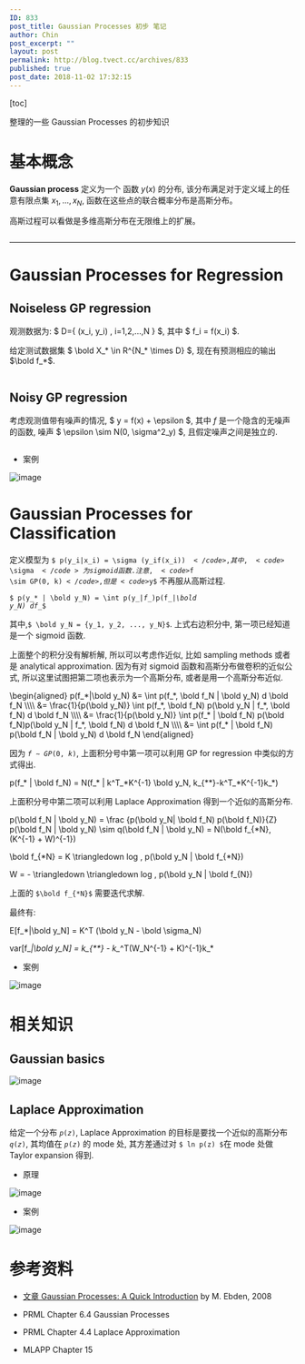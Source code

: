 ```yaml
---
ID: 833
post_title: Gaussian Processes 初步 笔记
author: Chin
post_excerpt: ""
layout: post
permalink: http://blog.tvect.cc/archives/833
published: true
post_date: 2018-11-02 17:32:15
---
```

[toc]

整理的一些 Gaussian Processes 的初步知识

<!--more-->

<h1>基本概念</h1>

<strong>Gaussian process</strong> 定义为一个 函数 $y(x)$ 的分布, 该分布满足对于定义域上的任意有限点集 $x_1,..., x_N$, 函数在这些点的联合概率分布是高斯分布。

高斯过程可以看做是多维高斯分布在无限维上的扩展。

<img src="http://blog.tvect.cc/wp-content/uploads/2018/11/gp-768x519.png" alt="" />

<hr />

<h1>Gaussian Processes for Regression</h1>

<h2>Noiseless GP regression</h2>

观测数据为: $ D=&#123; (x_i, y_i) , i=1,2,...,N &#125; $, 其中 $ f_i = f(x_i) $.

给定测试数据集 $ \bold X_* \in R^{N_* \times  D} $, 现在有预测相应的输出 $\bold f_*$.

<img src="http://blog.tvect.cc/wp-content/uploads/2018/11/noiseless-768x183.png" alt="" />

<h2>Noisy GP regression</h2>

考虑观测值带有噪声的情况, $ y = f(x) + \epsilon $, 其中 $f$ 是一个隐含的无噪声的函数, 噪声 $ \epsilon \sim N(0, \sigma^2_y) $, 且假定噪声之间是独立的.

<img src="http://blog.tvect.cc/wp-content/uploads/2018/11/noise-gp-768x582.png" alt="" />

<ul>
<li>案例</li>
</ul>

<img src="https://note.youdao.com/yws/public/resource/230c942e92b165497c524d15d269d2d5/xmlnote/CF279C2C30074AB1AA241F22E1607E70/15420" alt="image" />

<h1>Gaussian Processes for Classification</h1>

定义模型为 <code>$ p(y_i|x_i) = \sigma (y_if(x_i)) $</code>, 其中, <code>$ \sigma $</code> 为 sigmoid 函数. 注意, <code>$f \sim GP(0, k)$</code>, 但是 <code>$y$</code> 不再服从高斯过程.

<code>$ p(y_* | \bold y_N) = \int p(y_*|f_*)p(f_*|\bold y_N) df_*$</code>

其中,<code>$ \bold y_N = {y_1, y_2, ..., y_N}$</code>. 上式右边积分中, 第一项已经知道是一个 sigmoid 函数.

上面整个的积分没有解析解, 所以可以考虑作近似, 比如 sampling methods 或者是 analytical approximation. 因为有对 sigmoid 函数和高斯分布做卷积的近似公式, 所以这里试图把第二项也表示为一个高斯分布, 或者是用一个高斯分布近似.

<div class="katex math multi-line no-emojify"> \begin{aligned}
p(f_*|\bold y_N) &amp;= \int p(f_*, \bold f_N | \bold y_N) d \bold f_N \\\\
&amp;= \frac{1}{p(\bold y_N)} \int p(f_*, \bold f_N) p(\bold y_N | f_*, \bold f_N) d \bold f_N \\\\
&amp;= \frac{1}{p(\bold y_N)} \int p(f_* | \bold f_N) p(\bold f_N)p(\bold y_N | f_*, \bold f_N) d \bold f_N \\\\
&amp;= \int p(f_* | \bold f_N) p(\bold f_N | \bold y_N) d \bold f_N
\end{aligned}
</div>

因为 <code>$f \sim GP(0, k)$</code>, 上面积分号中第一项可以利用 GP for regression 中类似的方式得出.

<div class="katex math multi-line no-emojify">p(f_* | \bold f_N) = N(f_* | k^T_*K^{-1} \bold y_N, k_{**}-k^T_*K^{-1}k_*)
</div>

上面积分号中第二项可以利用 Laplace Approximation 得到一个近似的高斯分布.

<div class="katex math multi-line no-emojify">p(\bold f_N | \bold y_N) = \frac {p(\bold y_N| \bold f_N) p(\bold f_N)}{Z}
</div>

<div class="katex math multi-line no-emojify">p(\bold f_N | \bold y_N) \sim q(\bold f_N | \bold y_N) = N(\bold f_{*N}, (K^{-1} + W)^{-1})

\bold f_{*N} = K \triangledown log \, p(\bold y_N | \bold f_{*N})

W = - \triangledown \triangledown log \, p(\bold y_N | \bold f_{N})
</div>

上面的 <code>$\bold f_{*N}$</code> 需要迭代求解.

最终有:

<div class="katex math multi-line no-emojify">E[f_*|\bold y_N] = K^T (\bold y_N - \bold \sigma_N)

var[f_*|\bold y_N] = k_{**} - k_*^T(W_N^{-1} + K)^{-1}k_*
</div>

<ul>
<li>案例</li>
</ul>

<img src="https://note.youdao.com/yws/public/resource/230c942e92b165497c524d15d269d2d5/xmlnote/9F57C1AA7B0D4D9CA85D7670424A0476/15426" alt="image" />

<h1>相关知识</h1>

<h2>Gaussian basics</h2>

<img src="https://note.youdao.com/yws/public/resource/230c942e92b165497c524d15d269d2d5/xmlnote/74FD6D7A0AAE49C7B9DDBC9E519E79C3/15742" alt="image" />

<h2>Laplace Approximation</h2>

给定一个分布 <code>$p(z)$</code>, Laplace Approximation 的目标是要找一个近似的高斯分布 <code>$q(z)$</code>, 其均值在 <code>$p(z)$</code> 的 mode 处, 其方差通过对 <code>$ ln p(z) $</code>在 mode 处做 Taylor expansion 得到.

<ul>
<li>原理</li>
</ul>

<img src="https://note.youdao.com/yws/public/resource/230c942e92b165497c524d15d269d2d5/xmlnote/1E666A52CDE8497F8DCC65BFA4D9F8B4/15461" alt="image" />

<ul>
<li>案例</li>
</ul>

<img src="https://note.youdao.com/yws/public/resource/230c942e92b165497c524d15d269d2d5/xmlnote/057825F3D86D4C0CA133167B28FCC01B/15463" alt="image" />

<h1>参考资料</h1>

<ul>
<li><p><a href="https://arxiv.org/abs/1505.02965">文章 Gaussian Processes: A Quick Introduction</a> by M. Ebden, 2008</p></li>
<li><p>PRML Chapter 6.4 Gaussian Processes</p></li>
<li><p>PRML Chapter 4.4 Laplace Approximation</p></li>
<li><p>MLAPP Chapter 15</p></li>
</ul>